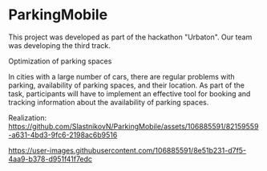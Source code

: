 # ParkingMobile

This project was developed as part of the hackathon "Urbaton". Our team was developing the third track.

Optimization of parking spaces

In cities with a large number of cars, there are regular problems with parking, availability of parking spaces, and their location.
As part of the task, participants will have to implement an effective tool for booking and tracking information about the availability of parking spaces.

Realization:
https://github.com/SlastnikovN/ParkingMobile/assets/106885591/82159559-a631-4bd3-9fc6-2198ac6b9516

https://user-images.githubusercontent.com/106885591/8e51b231-d7f5-4aa9-b378-d951f41f7edc
